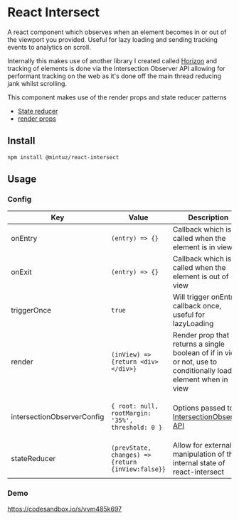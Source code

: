 # React Intersect

A react component which observes when an element becomes in or out of the viewport you provided. Useful for lazy loading and sending tracking events to analytics on scroll.

Internally this makes use of another library I created called [Horizon](https://github.com/mintuz/horizon) and tracking of elements is done via the Intersection Observer API allowing for performant tracking on the web as it's done off the main thread reducing jank whilst scrolling.

This component makes use of the render props and state reducer patterns
* [State reducer](https://blog.kentcdodds.com/the-state-reducer-pattern-%EF%B8%8F-b40316cfac57)
* [render props](https://reactjs.org/docs/render-props.html)

## Install

`npm install @mintuz/react-intersect`

## Usage

### Config

| Key   |      Value      | Description | Default |
|----------|-------------|-------------|-------------|
| onEntry | `(entry) => {}` | Callback which is called when the element is in view | N/A |
| onExit | `(entry) => {}` | Callback which is called when the element is out of view | N/A |
| triggerOnce | `true` | Will trigger onEntry callback once, useful for lazyLoading | false |
| render | `(inView) => {return <div></div>}` | Render prop that returns a single boolean of if in view or not, use to conditionally load an element when in view | N/A | 
| intersectionObserverConfig | ```{ root: null, rootMargin: '35%', threshold: 0 }``` | Options passed to [IntersectionObserver API](https://developer.mozilla.org/en-US/docs/Web/API/Intersection_Observer_API) | ```{ root: null rootMargin: '35%', threshold: 0 }``` |
| stateReducer | `(prevState, changes) => {return {inView:false}}` | Allow for external manipulation of the internal state of react-intersect | N/A |

### Demo
https://codesandbox.io/s/vvm485k697